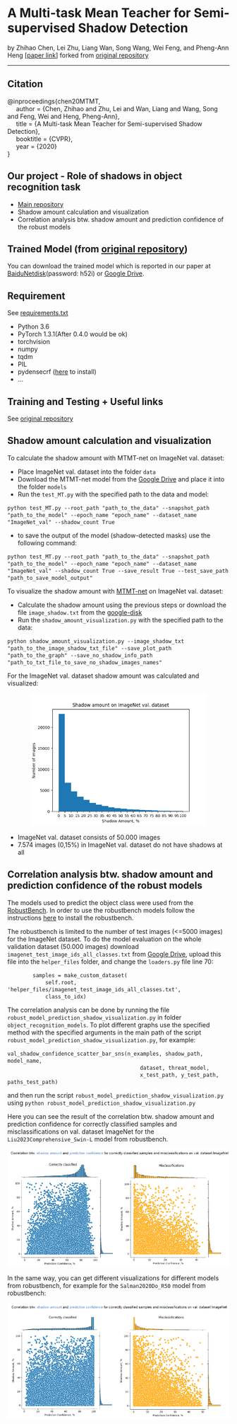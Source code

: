 # A Multi-task Mean Teacher for Semi-supervised Shadow Detection

by Zhihao Chen, Lei Zhu, Liang Wan, Song Wang, Wei Feng, and Pheng-Ann Heng [[paper link](http://openaccess.thecvf.com/content_CVPR_2020/papers/Chen_A_Multi-Task_Mean_Teacher_for_Semi-Supervised_Shadow_Detection_CVPR_2020_paper.pdf)]
forked from [original repository](https://github.com/eraserNut/MTMT)

***

## Citation
@inproceedings{chen20MTMT,   
&nbsp;&nbsp;&nbsp;&nbsp;  author = {Chen, Zhihao and Zhu, Lei and Wan, Liang and Wang, Song and Feng, Wei and Heng, Pheng-Ann},    
&nbsp;&nbsp;&nbsp;&nbsp;  title = {A Multi-task Mean Teacher for Semi-supervised Shadow Detection},    
&nbsp;&nbsp;&nbsp;&nbsp;  booktitle = {CVPR},    
&nbsp;&nbsp;&nbsp;&nbsp;  year  = {2020}    
}

## Our project - Role of shadows in object recognition task
* [Main repository](https://github.com/jancuz/ShadowProject.git)
* Shadow amount calculation and visualization
* Correlation analysis btw. shadow amount and prediction confidence of the robust models

## Trained Model (from [original repository](https://github.com/eraserNut/MTMT))
You can download the trained model which is reported in our paper at [BaiduNetdisk](https://pan.baidu.com/s/1yjnsjE7mDPnEaHxdtNFhhQ)(password: h52i) or [Google Drive](https://drive.google.com/file/d/1s-4BSmz9j8u2_WoUnzNYL0QjRYFEeEkU/view?usp=share_link).

## Requirement
See [requirements.txt](https://github.com/jancuz/MTMT/blob/master/requirements.txt)
* Python 3.6
* PyTorch 1.3.1(After 0.4.0 would be ok)
* torchvision
* numpy
* tqdm
* PIL
* pydensecrf ([here](https://github.com/Andrew-Qibin/dss_crf) to install)
* ...

## Training and Testing + Useful links
See [original repository](https://github.com/eraserNut/MTMT)

## Shadow amount calculation and visualization
To calculate the shadow amount with MTMT-net on ImageNet val. dataset:
* Place ImageNet val. dataset into the folder ```data```
* Download the MTMT-net model from the [Google Drive](https://drive.google.com/file/d/1s-4BSmz9j8u2_WoUnzNYL0QjRYFEeEkU/view?usp=share_link) and place it into the folder ```models```
* Run the ```test_MT.py``` with the specified path to the data and model:

```
python test_MT.py --root_path "path_to_the_data" --snapshot_path "path_to_the_model" --epoch_name "epoch_name" --dataset_name "ImageNet_val" --shadow_count True
```
* to save the output of the model (shadow-detected masks) use the following command:
```
python test_MT.py --root_path "path_to_the_data" --snapshot_path "path_to_the_model" --epoch_name "epoch_name" --dataset_name "ImageNet_val" --shadow_count True --save_result True --test_save_path "path_to_save_model_output"
```
To visualize the shadow amount with [MTMT-net](https://github.com/jancuz/MTMT.git) on ImageNet val. dataset:
* Calculate the shadow amount using the previous steps or download the file ```image_shadow.txt``` from the [google-disk]()
* Run the ```shadow_amount_visualization.py``` with the specified path to the data:

```
python shadow_amount_visualization.py --image_shadow_txt "path_to_the_image_shadow_txt_file" --save_plot_path "path_to_the_graph" --save_no_shadow_info_path "path_to_txt_file_to_save_no_shadow_images_names"
```  

For the ImageNet val. dataset shadow amount was calculated and visualized:
<p align="center"><img src="imgs/image_shadow_bins50.png" width="400">
 
* ImageNet val. dataset consists of 50.000 images
* 7.574 images (0,15%) in ImageNet val. dataset do not have shadows at all

## Correlation analysis btw. shadow amount and prediction confidence of the robust models
The models used to predict the object class were used from the [RobustBench](https://robustbench.github.io/#div_imagenet_Linf_heading). In order to use the robustbench models follow the instructions [here](https://github.com/RobustBench/robustbench#model-zoo-quick-tour) to install the robustbench.

The robustbench is limited to the number of test images (<=5000 images) for the ImageNet dataset. To do the model evaluation on the whole validation dataset (50.000 images) download ```imagenet_test_image_ids_all_classes.txt``` from [Google Drive](), upload this file into the ```helper_files``` folder, and change the ```loaders.py``` file line 70:
```
        samples = make_custom_dataset(
            self.root, 'helper_files/imagenet_test_image_ids_all_classes.txt',
            class_to_idx)
```

The correlation analysis can be done by running the file ```robust_model_prediction_shadow_visualization.py``` in folder ```object_recognition_models```. To plot different graphs use the specified method with the specified arguments in the main path of the script ```robust_model_prediction_shadow_visualization.py```, for example:
```
val_shadow_confidence_scatter_bar_sns(n_examples, shadow_path, model_name, 
                                          dataset, threat_model, 
                                          x_test_path, y_test_path, paths_test_path)
```
and then run the script ```robust_model_prediction_shadow_visualization.py``` using ```python robust_model_prediction_shadow_visualization.py```

Here you can see the result of the correlation btw. shadow amount and prediction confidence for correctly classified samples and misclassifications on val. dataset ImageNet for the ```Liu2023Comprehensive_Swin-L``` model from robustbench.

<p align="center"><img src="imgs/SA and PC scatter+bar Liu.png">

In the same way, you can get different visualizations for different models from robustbench, for example for the ```Salman2020Do_R50``` model from robustbench:

<p align="center"><img src="imgs/SA and PC scatter+bar Salman.png">

